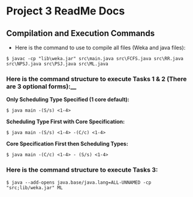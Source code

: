 # Project 3 ReadMe Docs

## Compilation and Execution Commands
- Here is the command to use to compile all files (Weka and java files):
```
$ javac -cp "lib\weka.jar" src\main.java src\FCFS.java src\RR.java src\NPSJ.java src\PSJ.java src\ML.java
```

### Here is the command structure to execute Tasks 1 & 2 (There are 3 optional forms):__

__Only Scheduling Type Specified (1 core default):__

```
$ java main -(S/s) <1-4>
```

__Scheduling Type First with Core Specification:__
```
$ java main -(S/s) <1-4> -(C/c) <1-4>
```


__Core Specification First then Scheduling Types:__
```
$ java main -(C/c) <1-4> - (S/s) <1-4>
```

### Here is the command structure to execute Tasks 3:
```
$ java --add-opens java.base/java.lang=ALL-UNNAMED -cp "src;lib/weka.jar" ML
```